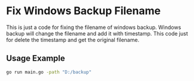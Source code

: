 # Fix Windows Backup Filename
This is just a code for fixing the filename of windows backup. Windows backup will change the filename and add it with timestamp. This code just for delete the timestamp and get the original filename.

## Usage Example
```sh
go run main.go -path "D:/backup"
```
